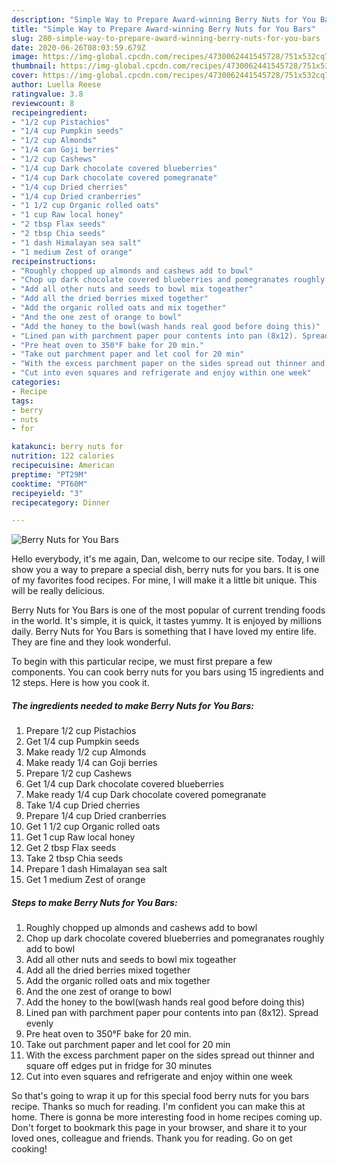 ```yaml
---
description: "Simple Way to Prepare Award-winning Berry Nuts for You Bars"
title: "Simple Way to Prepare Award-winning Berry Nuts for You Bars"
slug: 280-simple-way-to-prepare-award-winning-berry-nuts-for-you-bars
date: 2020-06-26T08:03:59.679Z
image: https://img-global.cpcdn.com/recipes/4730062441545728/751x532cq70/berry-nuts-for-you-bars-recipe-main-photo.jpg
thumbnail: https://img-global.cpcdn.com/recipes/4730062441545728/751x532cq70/berry-nuts-for-you-bars-recipe-main-photo.jpg
cover: https://img-global.cpcdn.com/recipes/4730062441545728/751x532cq70/berry-nuts-for-you-bars-recipe-main-photo.jpg
author: Luella Reese
ratingvalue: 3.8
reviewcount: 8
recipeingredient:
- "1/2 cup Pistachios"
- "1/4 cup Pumpkin seeds"
- "1/2 cup Almonds"
- "1/4 can Goji berries"
- "1/2 cup Cashews"
- "1/4 cup Dark chocolate covered blueberries"
- "1/4 cup Dark chocolate covered pomegranate"
- "1/4 cup Dried cherries"
- "1/4 cup Dried cranberries"
- "1 1/2 cup Organic rolled oats"
- "1 cup Raw local honey"
- "2 tbsp Flax seeds"
- "2 tbsp Chia seeds"
- "1 dash Himalayan sea salt"
- "1 medium Zest of orange"
recipeinstructions:
- "Roughly chopped up almonds and cashews add to bowl"
- "Chop up dark chocolate covered blueberries and pomegranates roughly add to bowl"
- "Add all other nuts and seeds to bowl mix togeather"
- "Add all the dried berries mixed together"
- "Add the organic rolled oats and mix together"
- "And the one zest of orange to bowl"
- "Add the honey to the bowl(wash hands real good before doing this)"
- "Lined pan with parchment paper pour contents into pan (8x12). Spread evenly"
- "Pre heat oven to 350°F bake for 20 min."
- "Take out parchment paper and let cool for 20 min"
- "With the excess parchment paper on the sides spread out thinner and square off edges put in fridge for 30 minutes"
- "Cut into even squares and refrigerate and enjoy within one week"
categories:
- Recipe
tags:
- berry
- nuts
- for

katakunci: berry nuts for 
nutrition: 122 calories
recipecuisine: American
preptime: "PT29M"
cooktime: "PT60M"
recipeyield: "3"
recipecategory: Dinner

---
```



![Berry Nuts for You Bars](https://img-global.cpcdn.com/recipes/4730062441545728/751x532cq70/berry-nuts-for-you-bars-recipe-main-photo.jpg)

Hello everybody, it's me again, Dan, welcome to our recipe site. Today, I will show you a way to prepare a special dish, berry nuts for you bars. It is one of my favorites food recipes. For mine, I will make it a little bit unique. This will be really delicious.

Berry Nuts for You Bars is one of the most popular of current trending foods in the world. It's simple, it is quick, it tastes yummy. It is enjoyed by millions daily. Berry Nuts for You Bars is something that I have loved my entire life. They are fine and they look wonderful.




To begin with this particular recipe, we must first prepare a few components. You can cook berry nuts for you bars using 15 ingredients and 12 steps. Here is how you cook it.

##### The ingredients needed to make Berry Nuts for You Bars:

1. Prepare 1/2 cup Pistachios
1. Get 1/4 cup Pumpkin seeds
1. Make ready 1/2 cup Almonds
1. Make ready 1/4 can Goji berries
1. Prepare 1/2 cup Cashews
1. Get 1/4 cup Dark chocolate covered blueberries
1. Make ready 1/4 cup Dark chocolate covered pomegranate
1. Take 1/4 cup Dried cherries
1. Prepare 1/4 cup Dried cranberries
1. Get 1 1/2 cup Organic rolled oats
1. Get 1 cup Raw local honey
1. Get 2 tbsp Flax seeds
1. Take 2 tbsp Chia seeds
1. Prepare 1 dash Himalayan sea salt
1. Get 1 medium Zest of orange




##### Steps to make Berry Nuts for You Bars:

1. Roughly chopped up almonds and cashews add to bowl
1. Chop up dark chocolate covered blueberries and pomegranates roughly add to bowl
1. Add all other nuts and seeds to bowl mix togeather
1. Add all the dried berries mixed together
1. Add the organic rolled oats and mix together
1. And the one zest of orange to bowl
1. Add the honey to the bowl(wash hands real good before doing this)
1. Lined pan with parchment paper pour contents into pan (8x12). Spread evenly
1. Pre heat oven to 350°F bake for 20 min.
1. Take out parchment paper and let cool for 20 min
1. With the excess parchment paper on the sides spread out thinner and square off edges put in fridge for 30 minutes
1. Cut into even squares and refrigerate and enjoy within one week




So that's going to wrap it up for this special food berry nuts for you bars recipe. Thanks so much for reading. I'm confident you can make this at home. There is gonna be more interesting food in home recipes coming up. Don't forget to bookmark this page in your browser, and share it to your loved ones, colleague and friends. Thank you for reading. Go on get cooking!
